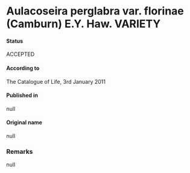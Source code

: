 Aulacoseira perglabra var. florinae (Camburn) E.Y. Haw. VARIETY
=======

#### Status
ACCEPTED

#### According to
The Catalogue of Life, 3rd January 2011

#### Published in
null

#### Original name
null

### Remarks
null